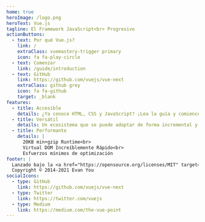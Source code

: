 ```yaml
---
home: true
heroImage: /logo.png
heroText: Vue.js
tagline: El Framework JavaScript<br> Progresivo
actionButtons:
  - text: Por qué Vue.js?
    link: /
    extraClass: vuemastery-trigger primary
    icon: fa fa-play-circle
  - text: Comenzar
    link: /guide/introduction
  - text: GitHub
    link: https://github.com/vuejs/vue-next
    extraClass: github grey
    icon: fa fa-github
    target: _blank
features:
  - title: Accesible
    details: ¿Ya conoce HTML, CSS y JavaScript? ¡Lea la guía y comience a construir cosas en poco tiempo!
  - title: Versátil
    details: Un ecosistema que se puede adoptar de forma incremental y que se puede escalar entre una librería y un framework con todas las funciones.
  - title: Performante
    details: |
      20KB min+gzip Runtime<br>
      Virtual DOM Increíblemente Rápido<br>
      Esfuerzos mínimos de optimización
footer: |
  Lanzado bajo la <a href="https://opensource.org/licenses/MIT" target="_blank" rel="noopener">licencia MIT</a><br>
  Copyright © 2014-2021 Evan You
socialIcons:
  - type: GitHub
    link: https://github.com/vuejs/vue-next
  - type: Twitter
    link: https://twitter.com/vuejs
  - type: Medium
    link: https://medium.com/the-vue-point
---
```


<common-vuemastery-video-modal/>
